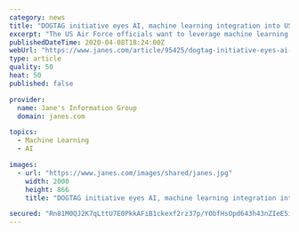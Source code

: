 ```yaml
---
category: news
title: "DOGTAG initiative eyes AI, machine learning integration into USAF mobility ops"
excerpt: "The US Air Force officials want to leverage machine learning and artificial intelligence (AI) applications to revitalise the service's global mobility capabilities and combat logistics, which are considered key enablers for the service's new Agile Combat Employment (ACE) doctrine. Strategists, engineers, and information technology specialists ..."
publishedDateTime: 2020-04-08T18:24:00Z
webUrl: "https://www.janes.com/article/95425/dogtag-initiative-eyes-ai-machine-learning-integration-into-usaf-mobility-ops"
type: article
quality: 50
heat: 50
published: false

provider:
  name: Jane's Information Group
  domain: janes.com

topics:
  - Machine Learning
  - AI

images:
  - url: "https://www.janes.com/images/shared/janes.jpg"
    width: 2000
    height: 866
    title: "DOGTAG initiative eyes AI, machine learning integration into USAF mobility ops"

secured: "Rn81M0QJ2K7qLttU7E0PkkAFiB1ckexf2rz37p/YObfHsOpd643h43nZIeE5iRNbcTMtMYx2t9Y+Gv0j9oaYZ/V+0f1F1CgmxRQlSrBHKp//mzY8P6Z8q1Qc5hLhwwhMMeh7oMqSmzI5Wqwn0usUR8p5KqYqAXVgRmMCXsZjc+DjVLMOM5LVBfSh3N6jAvDQ8E7jneYb3txn0Brq7ltqyd0JW6p9g/Nc3JZXgibJRrxikhTqh3Kji0PRk0O+jYWMfvWj2Kg44VYatzEOBZ5qyGdFGTohILuHY3xeHoDGVdedMhYqRw27GeacVUcge8KW;cN7P31+8Gtc5x9TvSSqfPA=="
---
```


